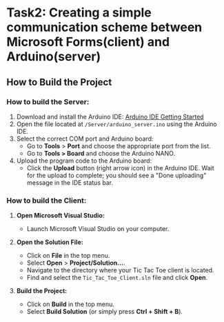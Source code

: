 # Task2: Creating a simple communication scheme between Microsoft Forms(client) and Arduino(server)

## How to Build the Project

### How to build the Server:
1. Download and install the Arduino IDE: [Arduino IDE Getting Started](https://docs.arduino.cc/tutorials/nano/nano-getting-started/)
2. Open the file located at `/Server/arduino_server.ino` using the Arduino IDE.
3. Select the correct COM port and Arduino board:
   - Go to **Tools** > **Port** and choose the appropriate port from the list.
   - Go to **Tools > Board** and choose the Arduino NANO.
4. Upload the program code to the Arduino board:
   - Click the **Upload** button (right arrow icon) in the Arduino IDE. Wait for the upload to complete; you should see a "Done uploading" message in the IDE status bar.

### How to build the Client:
1. **Open Microsoft Visual Studio:**
   - Launch Microsoft Visual Studio on your computer.

2. **Open the Solution File:**
   - Click on **File** in the top menu.
   - Select **Open** > **Project/Solution...**.
   - Navigate to the directory where your Tic Tac Toe client is located.
   - Find and select the `Tic_Tac_Toe_Client.sln` file and click **Open**.

4. **Build the Project:**
   - Click on **Build** in the top menu.
   - Select **Build Solution** (or simply press **Ctrl + Shift + B**).
